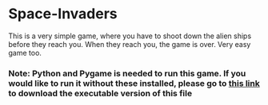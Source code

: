 # Space-Invaders
This is a very simple game, where you have to shoot down the alien ships before they reach you. When they reach you, the game is over. Very easy game too.

### Note: Python and Pygame is needed to run this game. If you would like to run it without these installed, please go to <a href = "https://drive.google.com/file/d/1enzo2ZngIj2sdXmVu2NkQ_hqn2aXDLru/view?usp=sharing"> this link </a> to download the executable version of this file
